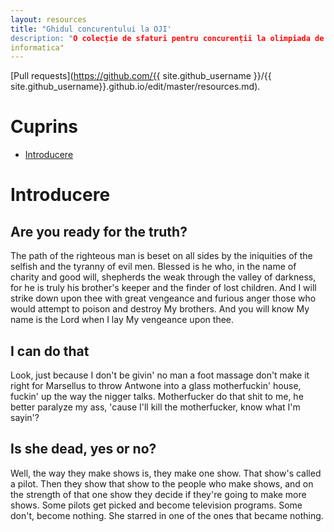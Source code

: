 ```yaml
---
layout: resources
title: "Ghidul concurentului la OJI'
description: "O colecție de sfaturi pentru concurenții la olimpiada de
informatica"
---
```


[Pull requests](https://github.com/{{ site.github_username }}/{{ site.github_username}}.github.io/edit/master/resources.md).

# Cuprins
- [Introducere](#introducere)

# Introducere

## Are you ready for the truth?
The path of the righteous man is beset on all sides by the iniquities of the selfish and the tyranny of evil men. Blessed is he who, in the name of charity and good will, shepherds the weak through the valley of darkness, for he is truly his brother's keeper and the finder of lost children. And I will strike down upon thee with great vengeance and furious anger those who would attempt to poison and destroy My brothers. And you will know My name is the Lord when I lay My vengeance upon thee.

## I can do that
Look, just because I don't be givin' no man a foot massage don't make it right for Marsellus to throw Antwone into a glass motherfuckin' house, fuckin' up the way the nigger talks. Motherfucker do that shit to me, he better paralyze my ass, 'cause I'll kill the motherfucker, know what I'm sayin'?

## Is she dead, yes or no?
Well, the way they make shows is, they make one show. That show's called a pilot. Then they show that show to the people who make shows, and on the strength of that one show they decide if they're going to make more shows. Some pilots get picked and become television programs. Some don't, become nothing. She starred in one of the ones that became nothing.
